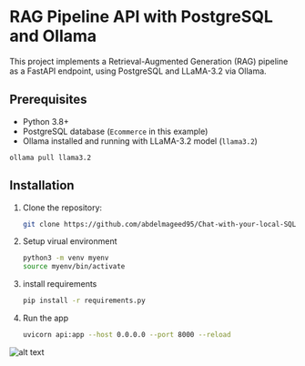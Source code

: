 # RAG Pipeline API with PostgreSQL and Ollama

This project implements a Retrieval-Augmented Generation (RAG) pipeline as a FastAPI endpoint, using PostgreSQL and LLaMA-3.2 via Ollama.

## Prerequisites
- Python 3.8+
- PostgreSQL database (`Ecommerce` in this example)
- Ollama installed and running with LLaMA-3.2 model (`llama3.2`)

`ollama pull llama3.2`



## Installation
1. Clone the repository:
   ```bash
   git clone https://github.com/abdelmageed95/Chat-with-your-local-SQL-database-
2. Setup virual environment
   ```bash
   python3 -m venv myenv
   source myenv/bin/activate
3. install requirements
   ```bash
   pip install -r requirements.py
4. Run the app
   ```bash
   uvicorn api:app --host 0.0.0.0 --port 8000 --reload


![alt text](static/img/image.png)

